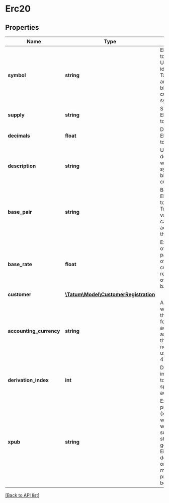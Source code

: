 # Erc20

## Properties

Name | Type | Description | Notes
------------ | ------------- | ------------- | -------------
**symbol** | **string** | ERC20/BEP20 token name. Used as a identifier within Tatum system and also in blockchain as a currency symbol. |
**supply** | **string** | Supply of ERC20/BEP20 token. |
**decimals** | **float** | Decimals of ERC20/BEP20 token. |
**description** | **string** | Used as a description within Tatum system and in blockchain as a currency name. |
**base_pair** | **string** | Base pair for ERC20/BEP20 token. Transaction value will be calculated according to this base pair. |
**base_rate** | **float** | Exchange rate of the base pair. Each unit of the created curency will represent value of baseRate*1 basePair. | [optional] [default to 1]
**customer** | [**\Tatum\Model\CustomerRegistration**](CustomerRegistration.md) |  | [optional]
**accounting_currency** | **string** | All transaction will be billed in this currency for created account associated with this currency. If not set, EUR is used. ISO-4217 | [optional]
**derivation_index** | **int** | Derivation index for xpub to generate specific deposit address. |
**xpub** | **string** | Extended public key (xpub), from which address, where all initial supply will be stored, will be generated. Either xpub and derivationIndex, or address must be present, not both. |

[[Back to API list]](../../README.md#api-endpoints)
